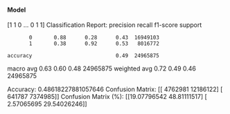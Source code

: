 #### Model
[1 1 0 ... 0 1 1]
Classification Report:
              precision    recall  f1-score   support

           0       0.88      0.28      0.43  16949103
           1       0.38      0.92      0.53   8016772

    accuracy                           0.49  24965875
   macro avg       0.63      0.60      0.48  24965875
weighted avg       0.72      0.49      0.46  24965875

Accuracy: 0.48618227881057646
Confusion Matrix:
[[ 4762981 12186122]
 [  641787  7374985]]
Confusion Matrix (%):
[[19.07796542 48.81111517]
 [ 2.57065695 29.54026246]]
